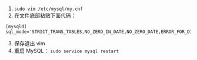 1. `sudo vim /etc/mysql/my.cnf`
2. 在文件底部粘贴下面代码：
  ```
[mysqld]
sql_mode='STRICT_TRANS_TABLES,NO_ZERO_IN_DATE,NO_ZERO_DATE,ERROR_FOR_DIVISION_BY_ZERO,NO_AUTO_CREATE_USER,NO_ENGINE_SUBSTITUTION'
  ```
3. 保存退出 vim
4. 重启 MySQL： `sudo service mysql restart`